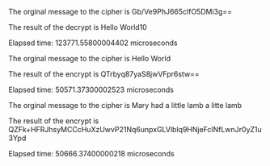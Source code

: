 
The orginal message to the cipher is Gb/Ve9PhJ665clfO5DMi3g==


The result of the decrypt is Hello World10


Elapsed time: 123771.55800004402 microseconds


The orginal message to the cipher is Hello World


The result of the encrypt is QTrbyq87yaS8jwVFpr6stw==


Elapsed time: 50571.37300002523 microseconds



The orginal message to the cipher is Mary had a little lamb a litte lamb


The result of the encrypt is QZFk+HFRJhsyMCCcHuXzUwvP21Nq6unpxGLVlblq9HNjeFclNfLwnJr0yZ1u3Ypd


Elapsed time: 50666.37400000218 microseconds



